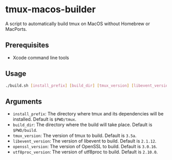 # tmux-macos-builder

A script to automatically build tmux on MacOS without Homebrew or MacPorts.

## Prerequisites

- Xcode command line tools

## Usage

```bash
./build.sh [install_prefix] [build_dir] [tmux_version] [libevent_version] [openssl_version] [utf8proc_version]
```

## Arguments

- `install_prefix`: The directory where tmux and its dependencies will be installed. Default is `$PWD/tmux`.
- `build_dir`: The directory where the build will take place. Default is `$PWD/build`.
- `tmux_version`: The version of tmux to build. Default is `3.5a`.
- `libevent_version`: The version of libevent to build. Default is `2.1.12`.
- `openssl_version`: The version of OpenSSL to build. Default is `3.0.16`.
- `utf8proc_version`: The version of utf8proc to build. Default is `2.10.0`.
